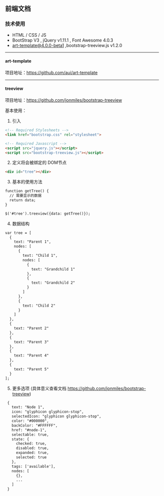 前端文档
-----
### 技术使用
- HTML / CSS / JS 
- BootStrap V3  , jQuery v1.11.1 , Font Awesome 4.0.3 
- art-template@4.0.0-beta1 ,bootstrap-treeview.js v1.2.0

-----
#### art-template
项目地址：https://github.com/aui/art-template

-----
#### treeview
项目地址：https://github.com/jonmiles/bootstrap-treeview

基本使用：
1.  引入
 ```html
 <!-- Required Stylesheets -->
 <link href="bootstrap.css" rel="stylesheet">
 
 <!-- Required Javascript -->
 <script src="jquery.js"></script>
 <script src="bootstrap-treeview.js"></script>
 ```
2.  定义将会被绑定的 DOM节点
```html
<div id="tree"></div>
```
3.  基本的使用方法
```html
function getTree() {
  // 需要显示的数据
  return data;
}

$('#tree').treeview({data: getTree()});
```
4.  数据结构
```html
var tree = [
  {
    text: "Parent 1",
    nodes: [
      {
        text: "Child 1",
        nodes: [
          {
            text: "Grandchild 1"
          },
          {
            text: "Grandchild 2"
          }
        ]
      },
      {
        text: "Child 2"
      }
    ]
  },
  {
    text: "Parent 2"
  },
  {
    text: "Parent 3"
  },
  {
    text: "Parent 4"
  },
  {
    text: "Parent 5"
  }
];
```
5.  更多选项 (具体意义查看文档 https://github.com/jonmiles/bootstrap-treeview)
```html
 {
   text: "Node 1",
   icon: "glyphicon glyphicon-stop",
   selectedIcon: "glyphicon glyphicon-stop",
   color: "#000000",
   backColor: "#FFFFFF",
   href: "#node-1",
   selectable: true,
   state: {
     checked: true,
     disabled: true,
     expanded: true,
     selected: true
   },
   tags: ['available'],
   nodes: [
     {},
     ...
   ]
 }
```